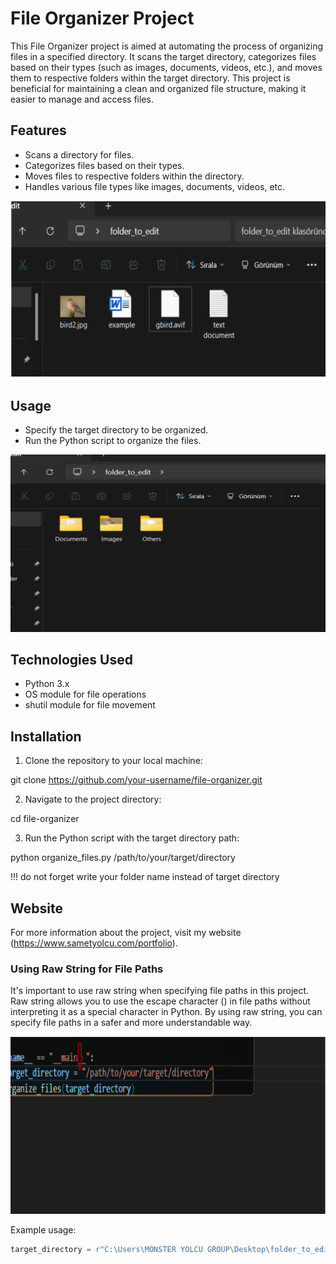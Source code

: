 # File Organizer Project

This File Organizer project is aimed at automating the process of organizing files in a specified directory. It scans the target directory, categorizes files based on their types (such as images, documents, videos, etc.), and moves them to respective folders within the target directory. This project is beneficial for maintaining a clean and organized file structure, making it easier to manage and access files.

## Features
- Scans a directory for files.
- Categorizes files based on their types.
- Moves files to respective folders within the directory.
- Handles various file types like images, documents, videos, etc.

![Resim Açıklaması](example_folder_before.png)

## Usage
- Specify the target directory to be organized.
- Run the Python script to organize the files.

![Resim Açıklaması](example_folder_after.png)

## Technologies Used

- Python 3.x
- OS module for file operations
- shutil module for file movement

## Installation

1. Clone the repository to your local machine:

git clone https://github.com/your-username/file-organizer.git

2. Navigate to the project directory:

cd file-organizer

3. Run the Python script with the target directory path:

python organize_files.py /path/to/your/target/directory

!!! do not forget write your folder name instead of target directory


## Website

For more information about the project, visit my website (https://www.sametyolcu.com/portfolio).

### Using Raw String for File Paths

It's important to use raw string when specifying file paths in this project. Raw string allows you to use the escape character (\) in file paths without interpreting it as a special character in Python. By using raw string, you can specify file paths in a safer and more understandable way.

![Resim Açıklaması](raw_string().png)

Example usage:
```python
target_directory = r"C:\Users\MONSTER YOLCU GROUP\Desktop\folder_to_edit"




